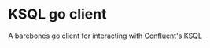 # KSQL go client

A barebones go client for interacting with [Confluent's
KSQL](https://www.confluent.io/product/ksql/)
